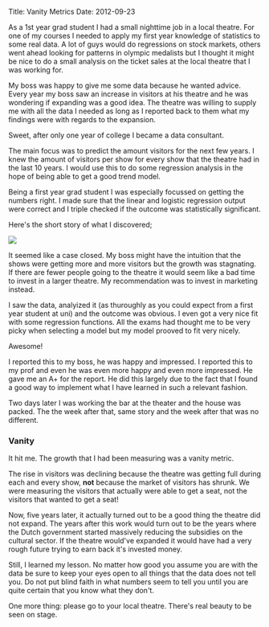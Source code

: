 Title: Vanity Metrics
Date: 2012-09-23

As a 1st year grad student I had a small nighttime job in a local theatre. For one of my courses I needed to apply my first year knowledge of statistics to some real data. A lot of guys would do regressions on stock markets, others went ahead looking for patterns in olympic medalists but I thought it might be nice to do a small analysis on the ticket sales at the local theatre that I was working for.

My boss was happy to give me some data because he wanted advice. Every year my boss saw an increase in visitors at his theatre and he was wondering if expanding was a good idea. The theatre was willing to supply me with all the data I needed as long as I reported back to them what my findings were with regards to the expansion.

Sweet, after only one year of college I became a data consultant.

The main focus was to predict the amount visitors for the next few years. I knew the amount of visitors per show for every show that the theatre had in the last 10 years. I would use this to do some regression analysis in the hope of being able to get a good trend model.

Being a first year grad student I was especially focussed on getting the numbers right. I made sure that the linear and logistic regression output were correct and I triple checked if the outcome was statistically significant.

Here's the short story of what I discovered;

![](/theme/images/vanity-metrics.png)

It seemed like a case closed. My boss might have the intuition that the shows were getting more and more visitors but the growth was stagnating. If there are fewer people going to the theatre it would seem like a bad time to invest in a larger theatre. My recommendation was to invest in marketing instead.

I saw the data, analyized it (as thuroughly as you could expect from a first year student at uni) and the outcome was obvious. I even got a very nice fit with some regression functions. All the exams had thought me to be very picky when selecting a model but my model prooved to fit very nicely.

Awesome!

I reported this to my boss, he was happy and impressed. I reported this to my prof and even he was even more happy and even more impressed. He gave me an A+ for the report. He did this largely due to the fact that I found a good way to implement what I have learned in such a relevant fashion.

Two days later I was working the bar at the theater and the house was packed. The the week after that, same story and the week after that was no different.

### Vanity 

It hit me. The growth that I had been measuring was a vanity metric.

The rise in visitors was declining because the theatre was getting full during each and every show, **not** because the market of visitors has shrunk. We were measuring the visitors that actually were able to get a seat, not the visitors that wanted to get a seat!

Now, five years later, it actually turned out to be a good thing the theatre did not expand. The years after this work would turn out to be the years where the Dutch government started massively reducing the subsidies on the cultural sector. If the theatre would've expanded it would have had a very rough future trying to earn back it's invested money.

Still, I learned my lesson. No matter how good you assume you are with the data be sure to keep your eyes open to all things that the data does not tell you. Do not put blind faith in what numbers seem to tell you until you are quite certain that you know what they don't.

One more thing: please go to your local theatre. There's real beauty to be seen on stage.
